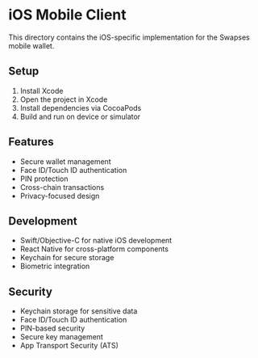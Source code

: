 # iOS Mobile Client

This directory contains the iOS-specific implementation for the Swapses mobile wallet.

## Setup

1. Install Xcode
2. Open the project in Xcode
3. Install dependencies via CocoaPods
4. Build and run on device or simulator

## Features

- Secure wallet management
- Face ID/Touch ID authentication
- PIN protection
- Cross-chain transactions
- Privacy-focused design

## Development

- Swift/Objective-C for native iOS development
- React Native for cross-platform components
- Keychain for secure storage
- Biometric integration

## Security

- Keychain storage for sensitive data
- Face ID/Touch ID authentication
- PIN-based security
- Secure key management
- App Transport Security (ATS) 